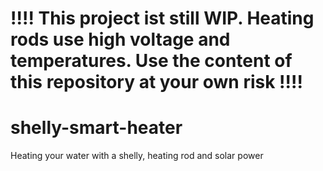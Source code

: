 # !!!! This project ist still WIP. Heating rods use high voltage and temperatures. Use the content of this repository at your own risk !!!!

# shelly-smart-heater
Heating your water with a shelly, heating rod and solar power


